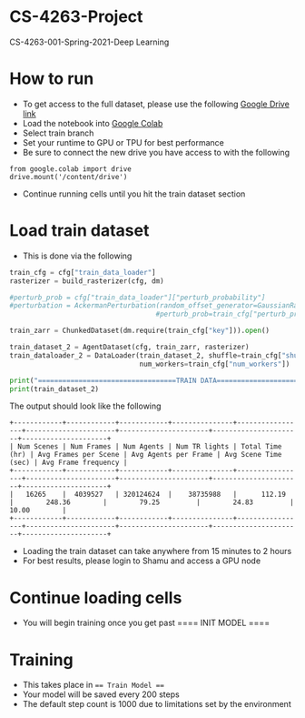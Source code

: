 # CS-4263-Project
CS-4263-001-Spring-2021-Deep Learning


# How to run
* To get access to the full dataset, please use the following [Google Drive link](https://drive.google.com/drive/folders/1cC6BD46FMK9-UryYAKEeHRXG7qYdNTBL?usp=sharing)
* Load the notebook into [Google Colab](https://colab.research.google.com/notebooks/intro.ipynb#recent=true)
* Select train branch
* Set your runtime to GPU or TPU for best performance
* Be sure to connect the new drive you have access to with the following
```
from google.colab import drive
drive.mount('/content/drive')
```
* Continue running cells until you hit the train dataset section
# Load train dataset
* This is done via the following
```python
train_cfg = cfg["train_data_loader"]
rasterizer = build_rasterizer(cfg, dm)

#perturb_prob = cfg["train_data_loader"]["perturb_probability"]
#perturbation = AckermanPerturbation(random_offset_generator=GaussianRandomGenerator(mean=np.array([0.0, 0.0]), std=np.array([1.0, np.pi / 6])),
                                    #perturb_prob=train_cfg["perturb_probability"],)

train_zarr = ChunkedDataset(dm.require(train_cfg["key"])).open()

train_dataset_2 = AgentDataset(cfg, train_zarr, rasterizer)
train_dataloader_2 = DataLoader(train_dataset_2, shuffle=train_cfg["shuffle"], batch_size=train_cfg["batch_size"],
                                num_workers=train_cfg["num_workers"])

print("==================================TRAIN DATA==================================")
print(train_dataset_2)
```
The output should look like the following
```
+------------+------------+------------+---------------+-----------------+----------------------+----------------------+----------------------+---------------------+
| Num Scenes | Num Frames | Num Agents | Num TR lights | Total Time (hr) | Avg Frames per Scene | Avg Agents per Frame | Avg Scene Time (sec) | Avg Frame frequency |
+------------+------------+------------+---------------+-----------------+----------------------+----------------------+----------------------+---------------------+
|   16265    |  4039527   | 320124624  |    38735988   |      112.19     |        248.36        |        79.25         |        24.83         |        10.00        |
+------------+------------+------------+---------------+-----------------+----------------------+----------------------+----------------------+---------------------+
```
* Loading the train dataset can take anywhere from 15 minutes to 2 hours
* For best results, please login to Shamu and access a GPU node
# Continue loading cells
* You will begin training once you get past ==== INIT MODEL ====
# Training
* This takes place in ``== Train Model ==``
* Your model will be saved every 200 steps
* The default step count is 1000 due to limitations set by the environment
